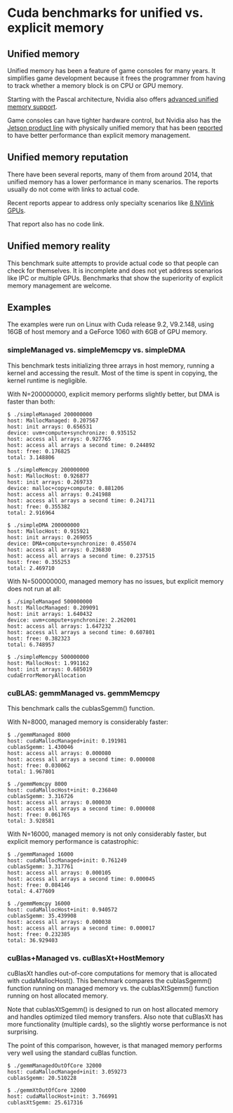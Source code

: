 
# Cuda benchmarks for unified vs. explicit memory


## Unified memory

Unified memory has been a feature of game consoles for many years. It simplifies game development because it frees the programmer from having to track whether a memory block is on CPU or GPU memory.


Starting with the Pascal architecture, Nvidia also offers [advanced unified memory support](https://devblogs.nvidia.com/unified-memory-cuda-beginners/).


Game consoles can have tighter hardware control, but Nvidia also has the [Jetson product line](https://en.wikipedia.org/wiki/Nvidia_Jetson) with physically unified memory that has been [reported](https://devtalk.nvidia.com/default/topic/1029853/does-unified-memory-and-zero-copy-always-better-than-cudamemcpy-/) to have better performance than explicit memory management.


## Unified memory reputation

There have been several reports, many of them from around 2014, that unified memory has a lower performance in many scenarios. The reports usually do not come with links to actual code.

Recent reports appear to address only specialty scenarios like [8 NVlink GPUs](https://devtalk.nvidia.com/default/topic/1029706/cuda-programming-and-performance/partial-fail-of-peer-access-in-8-volta-gpu-instance-p3-16xlarge-on-aws-gt-huge-slowdown-/).

That report also has no code link.



## Unified memory reality

This benchmark suite attempts to provide actual code so that people can check for themselves. It is incomplete and does not yet address scenarios like IPC or multiple GPUs. Benchmarks that show the superiority of explicit memory management are welcome.


## Examples

The examples were run on Linux with Cuda release 9.2, V9.2.148, using 16GB of host memory and a GeForce 1060 with 6GB of GPU memory.

### simpleManaged vs. simpleMemcpy vs. simpleDMA

This benchmark tests initializing three arrays in host memory, running a kernel and accessing the result. Most of the time is spent in copying, the kernel runtime is negligible.

With N=200000000, explicit memory performs slightly better, but DMA is faster than both:


```
$ ./simpleManaged 200000000
host: MallocManaged: 0.207567
host: init arrays: 0.656531
device: uvm+compute+synchronize: 0.935152
host: access all arrays: 0.927765
host: access all arrays a second time: 0.244892
host: free: 0.176825
total: 3.148806

$ ./simpleMemcpy 200000000
host: MallocHost: 0.926877
host: init arrays: 0.269733
device: malloc+copy+compute: 0.881206
host: access all arrays: 0.241988
host: access all arrays a second time: 0.241711
host: free: 0.355382
total: 2.916964

$ ./simpleDMA 200000000
host: MallocHost: 0.915921
host: init arrays: 0.269055
device: DMA+compute+synchronize: 0.455074
host: access all arrays: 0.236830
host: access all arrays a second time: 0.237515
host: free: 0.355253
total: 2.469710
```

With N=500000000, managed memory has no issues, but explicit memory does not run at all:


```
$ ./simpleManaged 500000000
host: MallocManaged: 0.209091
host: init arrays: 1.640432
device: uvm+compute+synchronize: 2.262001
host: access all arrays: 1.647232
host: access all arrays a second time: 0.607801
host: free: 0.382323
total: 6.748957

$ ./simpleMemcpy 500000000
host: MallocHost: 1.991162
host: init arrays: 0.685019
cudaErrorMemoryAllocation

```

### cuBLAS: gemmManaged vs. gemmMemcpy

This benchmark calls the cublasSgemm() function.

With N=8000, managed memory is considerably faster:

```
$ ./gemmManaged 8000
host: cudaMallocManaged+init: 0.191981
cublasSgemm: 1.430046
host: access all arrays: 0.000080
host: access all arrays a second time: 0.000008
host: free: 0.030062
total: 1.967801

$ ./gemmMemcpy 8000
host: cudaMallocHost+init: 0.236840
cublasSgemm: 3.316726
host: access all arrays: 0.000030
host: access all arrays a second time: 0.000008
host: free: 0.061765
total: 3.928581
```

With N=16000, managed memory is not only considerably faster, but explicit memory performance is catastrophic:

```
$ ./gemmManaged 16000
host: cudaMallocManaged+init: 0.761249
cublasSgemm: 3.317761
host: access all arrays: 0.000105
host: access all arrays a second time: 0.000045
host: free: 0.084146
total: 4.477609

$ ./gemmMemcpy 16000
host: cudaMallocHost+init: 0.940572
cublasSgemm: 35.439908
host: access all arrays: 0.000038
host: access all arrays a second time: 0.000017
host: free: 0.232385
total: 36.929403
```


### cuBlas+Managed vs. cuBlasXt+HostMemory

cuBlasXt handles out-of-core computations for memory that is allocated with cudaMallocHost(). This benchmark compares the cublasSgemm() function running on managed memory vs. the cublasXtSgemm() function running on host allocated memory.

Note that cublasXtSgemm() is designed to run on host allocated memory and handles optimized tiled memory transfers. Also note that cuBlasXt has more functionality (multiple cards), so the slightly worse performance is not surprising.

The point of this comparison, however, is that managed memory performs very well using the standard cuBlas function.

```
$ ./gemmManagedOutOfCore 32000
host: cudaMallocManaged+init: 3.059273
cublasSgemm: 20.510228

$ ./gemmXtOutOfCore 32000
host: cudaMallocHost+init: 3.766991
cublasXtSgemm: 25.617316
```
